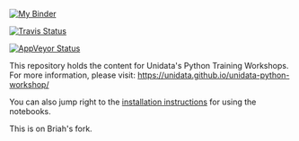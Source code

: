 [![My Binder](http://mybinder.org/badge.svg)](http://mybinder.org/repo/Unidata/unidata-python-workshop)

[![Travis Status](https://travis-ci.org/Unidata/unidata-python-workshop.svg?branch=master)](https://travis-ci.org/Unidata/unidata-python-workshop)

[![AppVeyor Status](https://ci.appveyor.com/api/projects/status/rgmgbsv0yia7i0nm?svg=true)](https://ci.appveyor.com/project/Unidata/unidata-python-workshop)


This repository holds the content for Unidata's Python Training Workshops. For
more information, please visit: https://unidata.github.io/unidata-python-workshop/

You can also jump right to the [installation instructions](https://unidata.github.io/unidata-python-workshop/installation.html)
for using the notebooks.

This is on Briah's fork.